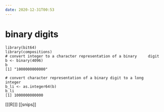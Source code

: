 ```yaml
---
date: 2020-12-31T00:53
---
```


# binary digits

	library(bit64)
	library(compositions)
	# convert integer to a character representation of a binary 	digit	
	b <- binary(4096)
	b
	[1] "1000000000000"

	# convert character representation of a binary digit to a long	 integer
	b_li <- as.integer64(b)
	b_li
    [1] 1000000000000

[[[R]]]
[[snips]]